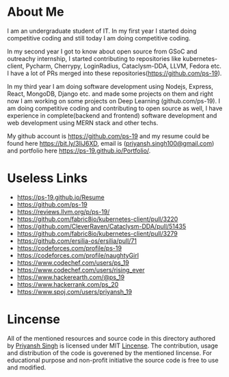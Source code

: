 # About Me
I am an undergraduate student of IT. In my first year I started doing competitive coding and still today I am doing competitive coding.

In my second  year I got to know about open source from GSoC and outreachy internship,
I started contributing to repositories like kubernetes-client, Pycharm, Cherrypy, LoginRadius, Cataclysm-DDA, LLVM, Fedora etc. I have a lot of PRs merged into these repositories(https://github.com/ps-19).

In my third year I am doing software development using Nodejs, Express, React, MongoDB, Django etc. and made some projects on them
and right now I am working on some projects on Deep Learning (github.com/ps-19).
I am doing competitive coding and contributing to open source as well,
I have experience in complete(backend and frontend) software development and web development using MERN stack and other techs.

My github account is https://github.com/ps-19 and my resume could be found here https://bit.ly/3IiJ6XD, email is (priyansh.singh100@gmail.com)
and portfolio here https://ps-19.github.io/Portfolio/. 

# Useless Links
- https://ps-19.github.io/Resume
- https://github.com/ps-19
- https://reviews.llvm.org/p/ps-19/
- https://github.com/fabric8io/kubernetes-client/pull/3220
- https://github.com/CleverRaven/Cataclysm-DDA/pull/51435
- https://github.com/fabric8io/kubernetes-client/pull/3279
- https://github.com/ersilia-os/ersilia/pull/71
- https://codeforces.com/profile/ps-19
- https://codeforces.com/profile/naughtyGirl
- https://www.codechef.com/users/ps_19
- https://www.codechef.com/users/rising_ever
- https://www.hackerearth.com/@ps_19
- https://www.hackerrank.com/ps_20
- https://www.spoj.com/users/priyansh_19

# Lincense
All of the mentioned resources and source code in this directory authored by [Priyansh Singh](https://github.com/ps-19) is licensed under MIT [Lincense](./LICENSE.txt). The contribution, usage and distribution of the code is goverened by the mentioned lincense. For educational purpose and non-profit initiative the source code is free to use and modified.
